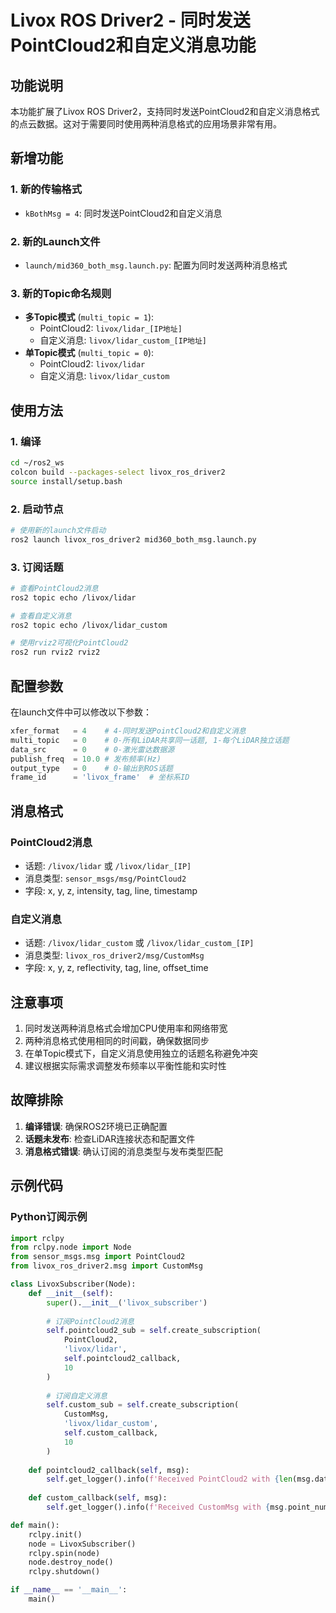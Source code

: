 # Livox ROS Driver2 - 同时发送PointCloud2和自定义消息功能

## 功能说明

本功能扩展了Livox ROS Driver2，支持同时发送PointCloud2和自定义消息格式的点云数据。这对于需要同时使用两种消息格式的应用场景非常有用。

## 新增功能

### 1. 新的传输格式
- `kBothMsg = 4`: 同时发送PointCloud2和自定义消息

### 2. 新的Launch文件
- `launch/mid360_both_msg.launch.py`: 配置为同时发送两种消息格式

### 3. 新的Topic命名规则
- **多Topic模式** (`multi_topic = 1`):
  - PointCloud2: `livox/lidar_[IP地址]`
  - 自定义消息: `livox/lidar_custom_[IP地址]`
- **单Topic模式** (`multi_topic = 0`):
  - PointCloud2: `livox/lidar`
  - 自定义消息: `livox/lidar_custom`

## 使用方法

### 1. 编译
```bash
cd ~/ros2_ws
colcon build --packages-select livox_ros_driver2
source install/setup.bash
```

### 2. 启动节点
```bash
# 使用新的launch文件启动
ros2 launch livox_ros_driver2 mid360_both_msg.launch.py
```

### 3. 订阅话题
```bash
# 查看PointCloud2消息
ros2 topic echo /livox/lidar

# 查看自定义消息
ros2 topic echo /livox/lidar_custom

# 使用rviz2可视化PointCloud2
ros2 run rviz2 rviz2
```

## 配置参数

在launch文件中可以修改以下参数：

```python
xfer_format   = 4    # 4-同时发送PointCloud2和自定义消息
multi_topic   = 0    # 0-所有LiDAR共享同一话题, 1-每个LiDAR独立话题
data_src      = 0    # 0-激光雷达数据源
publish_freq  = 10.0 # 发布频率(Hz)
output_type   = 0    # 0-输出到ROS话题
frame_id      = 'livox_frame'  # 坐标系ID
```

## 消息格式

### PointCloud2消息
- 话题: `/livox/lidar` 或 `/livox/lidar_[IP]`
- 消息类型: `sensor_msgs/msg/PointCloud2`
- 字段: x, y, z, intensity, tag, line, timestamp

### 自定义消息
- 话题: `/livox/lidar_custom` 或 `/livox/lidar_custom_[IP]`
- 消息类型: `livox_ros_driver2/msg/CustomMsg`
- 字段: x, y, z, reflectivity, tag, line, offset_time

## 注意事项

1. 同时发送两种消息格式会增加CPU使用率和网络带宽
2. 两种消息格式使用相同的时间戳，确保数据同步
3. 在单Topic模式下，自定义消息使用独立的话题名称避免冲突
4. 建议根据实际需求调整发布频率以平衡性能和实时性

## 故障排除

1. **编译错误**: 确保ROS2环境已正确配置
2. **话题未发布**: 检查LiDAR连接状态和配置文件
3. **消息格式错误**: 确认订阅的消息类型与发布类型匹配

## 示例代码

### Python订阅示例
```python
import rclpy
from rclpy.node import Node
from sensor_msgs.msg import PointCloud2
from livox_ros_driver2.msg import CustomMsg

class LivoxSubscriber(Node):
    def __init__(self):
        super().__init__('livox_subscriber')
        
        # 订阅PointCloud2消息
        self.pointcloud2_sub = self.create_subscription(
            PointCloud2,
            'livox/lidar',
            self.pointcloud2_callback,
            10
        )
        
        # 订阅自定义消息
        self.custom_sub = self.create_subscription(
            CustomMsg,
            'livox/lidar_custom',
            self.custom_callback,
            10
        )
    
    def pointcloud2_callback(self, msg):
        self.get_logger().info(f'Received PointCloud2 with {len(msg.data)} points')
    
    def custom_callback(self, msg):
        self.get_logger().info(f'Received CustomMsg with {msg.point_num} points')

def main():
    rclpy.init()
    node = LivoxSubscriber()
    rclpy.spin(node)
    node.destroy_node()
    rclpy.shutdown()

if __name__ == '__main__':
    main()
``` 